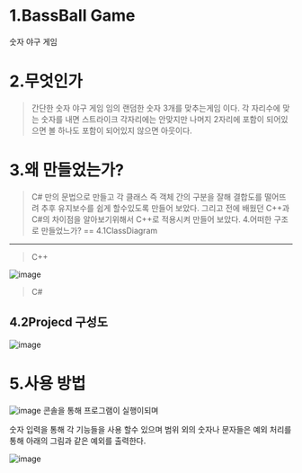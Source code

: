1.BassBall Game
==
숫자 야구 게임

2.무엇인가
=
>간단한 숫자 야구 게임
>임의 랜덤한 숫자 3개를 맞추는게임 이다. 각 자리수에 맞는 숫자를 내면 스트라이크 각자리에는 안맞지만 나머지 2자리에 포함이 되어있으면 볼
 하나도 포함이 되어있지 않으면 아웃이다.
 
3.왜 만들었는가?
 ==
>C# 만의 문법으로 만들고 각 클래스 즉 객체 간의 구분을 잘해 결합도를 떨어뜨려 추후 유지보수를 쉽게 할수있도록 만들어 보았다.
>그리고 전에 배웠던 C++과 C#의 차이점을 알아보기위해서 C++로 적용시켜 만들어 보았다.
4.어떠한 구조로 만들었느가?
==
4.1ClassDiagram
------------
>C++

![image](https://user-images.githubusercontent.com/49605999/62817471-71b71300-bb72-11e9-9367-d1ac94ba33e2.png)

>C#





4.2Projecd 구성도
-----------
![image](https://user-images.githubusercontent.com/49605999/62817340-db81ed80-bb6f-11e9-9147-97b8f289d479.png)


5.사용 방법
==
![image](https://user-images.githubusercontent.com/49605999/62817360-3f0c1b00-bb70-11e9-99ba-eb57d593626f.png)
콘솔을 통해 프로그램이 실행이되며

숫자 입력을 통해 각 기능들을 사용 할수 있으며
범위 외의 숫자나 문자들은 예외 처리를 통해 아래의 그림과 같은 예외를 출력한다.

![image](https://user-images.githubusercontent.com/49605999/62817376-7ed30280-bb70-11e9-967d-10dbd6a42eeb.png)




